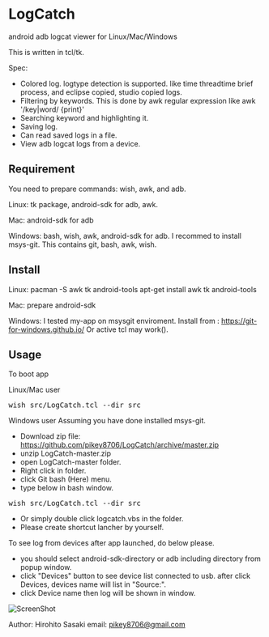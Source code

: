 LogCatch
===
android adb logcat viewer for Linux/Mac/Windows

This is written in tcl/tk.

Spec:
- Colored log. logtype detection is supported. like time threadtime brief process, and eclipse copied, studio copied logs. 
- Filtering by keywords. This is done by awk regular expression like awk '/key|word/ {print}'
- Searching keyword and highlighting it.
- Saving log.
- Can read saved logs in a file.
- View adb logcat logs from a device.

## Requirement
You need to prepare commands: wish, awk, and adb.

Linux:
tk package, android-sdk for adb, awk.

Mac:
android-sdk for adb

Windows:
bash, wish, awk, android-sdk for adb.
I recommed to install msys-git. This contains git, bash, awk, wish.

## Install
Linux:
pacman -S awk tk android-tools
apt-get install awk tk android-tools

Mac:
prepare android-sdk

Windows:
I tested my-app on msysgit enviroment.
Install from : https://git-for-windows.github.io/
Or active tcl may work().

## Usage
To boot app

Linux/Mac user
<pre>
wish src/LogCatch.tcl --dir src
</pre>

Windows user
Assuming you have done installed msys-git.
- Download zip file: https://github.com/pikey8706/LogCatch/archive/master.zip
- unzip LogCatch-master.zip
- open LogCatch-master folder.
- Right click in folder.
- click Git bash (Here) menu.
- type below in bash window.
<pre>
wish src/LogCatch.tcl --dir src
</pre>
- Or simply double click logcatch.vbs in the folder.
- Please create shortcut lancher by yourself.

To see log from devices after app launched, do below please.
- you should select android-sdk-directory or adb including directory from popup window.
- click "Devices" button to see device list connected to usb. after click Devices,
 devices name will list in "Source:".
- click Device name then log will be shown in window.

![ScreenShot](https://raw.github.com/pikey8706/LogCatch/master/screenshot.png)

Author:
Hirohito Sasaki
email: pikey8706@gmail.com
